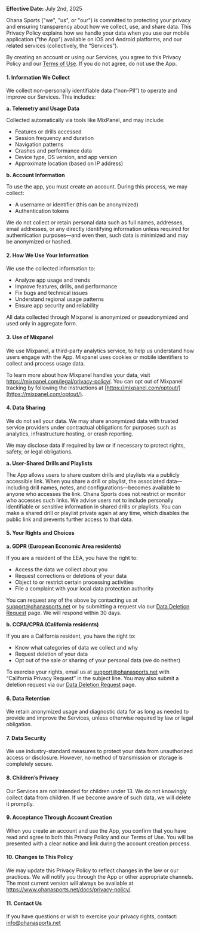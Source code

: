 **Effective Date:** July 2nd, 2025  

Ohana Sports ("we", "us", or "our") is committed to protecting your privacy and ensuring transparency about how we collect, use, and share data. This Privacy Policy explains how we handle your data when you use our mobile application ("the App") available on iOS and Android platforms, and our related services (collectively, the “Services”).

By creating an account or using our Services, you agree to this Privacy Policy and our [Terms of Use](https://www.ohanasports.net/docs/terms-of-use/). If you do not agree, do not use the App.

#### 1. Information We Collect
We collect non-personally identifiable data (“non-PII”) to operate and improve our Services. This includes:

**a. Telemetry and Usage Data**

Collected automatically via tools like MixPanel, and may include:
- Features or drills accessed
- Session frequency and duration
- Navigation patterns
- Crashes and performance data
- Device type, OS version, and app version
- Approximate location (based on IP address)

**b. Account Information**

To use the app, you must create an account. During this process, we may collect:
- A username or identifier (this can be anonymized)
- Authentication tokens

We do not collect or retain personal data such as full names, addresses, email addresses, or any directly identifying information unless required for authentication purposes—and even then, such data is minimized and may be anonymized or hashed.

#### 2. How We Use Your Information
We use the collected information to:
- Analyze app usage and trends
- Improve features, drills, and performance
- Fix bugs and technical issues
- Understand regional usage patterns
- Ensure app security and reliability

All data collected through Mixpanel is anonymized or pseudonymized and used only in aggregate form.

#### 3. Use of Mixpanel
We use Mixpanel, a third-party analytics service, to help us understand how users engage with the App. Mixpanel uses cookies or mobile identifiers to collect and process usage data.

To learn more about how Mixpanel handles your data, visit https://mixpanel.com/legal/privacy-policy/. You can opt out of Mixpanel tracking by following the instructions at [https://mixpanel.com/optout/](https://mixpanel.com/optout/).

#### 4. Data Sharing
We do not sell your data. We may share anonymized data with trusted service providers under contractual obligations for purposes such as analytics, infrastructure hosting, or crash reporting.

We may disclose data if required by law or if necessary to protect rights, safety, or legal obligations.

**a. User-Shared Drills and Playlists**

The App allows users to share custom drills and playlists via a publicly accessible link. When you share a drill or playlist, the associated data—including drill names, notes, and configurations—becomes available to anyone who accesses the link.
Ohana Sports does not restrict or monitor who accesses such links. We advise users not to include personally identifiable or sensitive information in shared drills or playlists.
You can make a shared drill or playlist private again at any time, which disables the public link and prevents further access to that data.

#### 5. Your Rights and Choices
**a. GDPR (European Economic Area residents)**

If you are a resident of the EEA, you have the right to:
- Access the data we collect about you
- Request corrections or deletions of your data
- Object to or restrict certain processing activities
- File a complaint with your local data protection authority

You can request any of the above by contacting us at support@ohanasports.net or by submitting a request via our [Data Deletion Request](/pages/data-deletion/) page. We will respond within 30 days.

**b. CCPA/CPRA (California residents)**

If you are a California resident, you have the right to:
- Know what categories of data we collect and why
- Request deletion of your data
- Opt out of the sale or sharing of your personal data (we do neither)

To exercise your rights, email us at support@ohanasports.net with “California Privacy Request” in the subject line. You may also submit a deletion request via our [Data Deletion Request](/pages/data-deletion/) page.

#### 6. Data Retention
We retain anonymized usage and diagnostic data for as long as needed to provide and improve the Services, unless otherwise required by law or legal obligation.

#### 7. Data Security
We use industry-standard measures to protect your data from unauthorized access or disclosure. However, no method of transmission or storage is completely secure.

#### 8. Children’s Privacy
Our Services are not intended for children under 13. We do not knowingly collect data from children. If we become aware of such data, we will delete it promptly.

#### 9. Acceptance Through Account Creation
When you create an account and use the App, you confirm that you have read and agree to both this Privacy Policy and our Terms of Use. You will be presented with a clear notice and link during the account creation process.

#### 10. Changes to This Policy
We may update this Privacy Policy to reflect changes in the law or our practices. We will notify you through the App or other appropriate channels. The most current version will always be available at https://www.ohanasports.net/docs/privacy-policy/.

#### 11. Contact Us
If you have questions or wish to exercise your privacy rights, contact:  info@ohanasports.net

<br>
<br>
